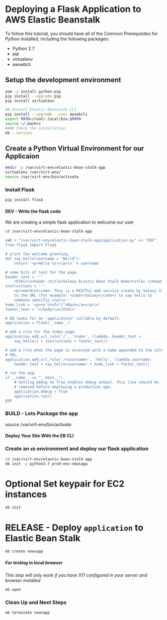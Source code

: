 # Deploying a Flask Application to AWS Elastic Beanstalk

To follow this tutorial, you should have all of the Common Prerequisites for Python installed, including the following packages:

- Python 2.7
- pip
- virtualenv
- awsebcli

## Setup the development environment
```sh
yum -y install python-pip
pip install --upgrade pip
pip install virtualenv

## Install Elastic Beanstalk CLI
pip install --upgrade --user awsebcli
export PATH=/root/.local/bin:$PATH
source ~/.bashrc
#### Check the installation
eb --version
```


## Create a Python Virtual Environment for our Applicaion
```sh
mkdir -p /var/virt-env/elastic-bean-stalk-app
virtualenv /var/virt-env/
source /var/virt-env/bin/activate
```

### Install Flask
```sh
pip install flask
```
#### DEV - Write the flask code
We are creating a simple flask application to welcome our user
```sh
cd /var/virt-env/elastic-bean-stalk-app

cat > "/var/virt-env/elastic-bean-stalk-app/application.py" << "EOF"
from flask import Flask

# print the welcome greeting.
def say_hello(username = "World"):
    return '<p>Hello %s!</p>\n' % username

# some bits of text for the page.
header_text = '''
    <html>\n<head> <title>Valaxy ELastic Bean Stalk Demo<title> </head>\n<body>'''
instructions = '''
    <p><em>Hint</em>: This is a RESTful web service create by Valaxy Infotech! Append a username
    to the URL (for example: <code>/Valaxy</code>) to say hello to
    someone specific.</p>\n'''
home_link = '<p><a href="/">Back</a></p>\n'
footer_text = '</body>\n</html>'

# EB looks for an 'application' callable by default.
application = Flask(__name__)

# add a rule for the index page.
application.add_url_rule('/', 'index', (lambda: header_text +
    say_hello() + instructions + footer_text))

# add a rule when the page is accessed with a name appended to the site
# URL.
application.add_url_rule('/<username>', 'hello', (lambda username:
    header_text + say_hello(username) + home_link + footer_text))

# run the app.
if __name__ == "__main__":
    # Setting debug to True enables debug output. This line should be
    # removed before deploying a production app.
    application.debug = True
    application.run()
EOF
```

### BUILD - Lets Package the app
source /var/virt-env/bin/activate

####  Deploy Your Site With the EB CLI
### Create an `eb` environment and deploy our flask application
```sh
cd /var/virt-env/elastic-bean-stalk-app
eb init -p python2.7 prod-env-newsapp
```
# Optional Set keypair for EC2 instances
```sh
eb init
```
# RELEASE - Deploy `application` to Elastic Bean Stalk
```sh
eb create newsapp
```

##### For testing in local browser
_This step will only work if you have X11 configured in your server and browser installed_
```sh
eb open
```
### Clean Up and Next Steps
```sh
eb terminate newsapp
```
